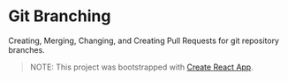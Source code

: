 # Git Branching

Creating, Merging, Changing, and Creating Pull Requests for git repository branches.

> NOTE: This project was bootstrapped with [Create React App](https://github.com/facebook/create-react-app).
